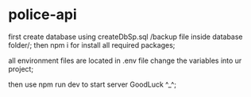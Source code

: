 # police-api

first create database using createDbSp.sql /backup file inside database folder/;
then npm i for install all required packages;

all environment files are located in .env file change the variables into ur project;

then use npm run dev to start server GoodLuck ^\_^;
